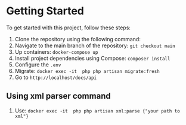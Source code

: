 # Getting Started

To get started with this project, follow these steps:

1. Clone the repository using the following command:
2. Navigate to the main branch of the repository: ```git checkout main```
3. Up containers:  ```docker-compose up```
4. Install project dependencies using Compose: ```composer install```
5. Configure the `.env`
6. Migrate: ```docker exec -it  php php artisan migrate:fresh```
7. Go to ```http://localhost/docs/api```

## Using xml parser command

1. Use: ```docker exec -it  php php artisan xml:parse {"your path to xml"}```



